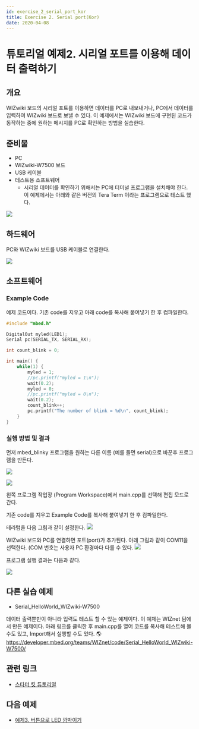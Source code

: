 ```yaml
---
id: exercise_2_serial_port_kor
title: Exercise 2. Serial port(Kor)
date: 2020-04-08
---
```


# 튜토리얼 예제2. 시리얼 포트를 이용해 데이터 출력하기

## 개요

WIZwiki 보드의 시리얼 포트를 이용하면 데이터를 PC로 내보내거나, PC에서 데이터를 입력하여 WIZwiki 보드로 보낼 수
있다. 이 예제에서는 WIZwiki 보드에 구현된 코드가 동작하는 중에 원하는 메시지를 PC로 확인하는 방법을 실습한다.

## 준비물

  - PC
  - WIZwiki-W7500 보드
  - USB 케이블
  - 테스트용 소프트웨어
    * 시리얼 데이터를 확인하기 위해서는 PC에 터미널 프로그램을 설치해야 한다. 이 예제에서는 아래와 같은 버전의 Tera Term 이라는 프로그램으로 테스트 했다.


![](/img/products/wizwiki_mbed_kit/kit_en/2_teraterm.png)

## 하드웨어

PC와 WIZwiki 보드를 USB 케이블로 연결한다.

![](/img/products/wizwiki_mbed_kit/kit_en/bd_usb_connected.jpg)

## 소프트웨어

### Example Code

예제 코드이다. 기존 code를 지우고 아래 code를 복사해 붙여넣기 한 후 컴파일한다.

``` c
#include "mbed.h"

DigitalOut myled(LED1);
Serial pc(SERIAL_TX, SERIAL_RX);

int count_blink = 0;

int main() {
    while(1) {
        myled = 1;
        //pc.printf("myled = 1\n");
        wait(0.2);
        myled = 0;
        //pc.printf("myled = 0\n");
        wait(0.2);
        count_blink++;
        pc.printf("The number of blink = %d\n", count_blink);
    }
}
```
### 실행 방법 및 결과

먼저 mbed\_blinky 프로그램을 원하는 다른 이름 (예를 들면 serial)으로 바꾼후 프로그램을 만든다.

![](/img/products/wizwiki_mbed_kit/kit_en/2a.png)

![](/img/products/wizwiki_mbed_kit/kit_en/2b.png)

왼쪽 프로그램 작업장 (Program Workspace)에서 main.cpp를 선택해 편집 모드로 간다.

기존 code를 지우고 Example Code를 복사해 붙여넣기 한 후 컴파일한다.

테라텀을 다음 그림과 같이 설정한다. ![](/img/products/wizwiki_mbed_kit/kit_en/2c.png)

WIZwiki 보드와 PC를 연결하면 포트(port)가 추가된다. 아래 그림과 같이 COM11을 선택한다. (COM 번호는 사용자
PC 환경마다 다를 수 있다. ![](/img/products/wizwiki_mbed_kit/kit_en/2d.png)

프로그램 실행 결과는 다음과 같다.

![](/img/products/wizwiki_mbed_kit/kit_en/2e.png)

## 다른 실습 예제

  - Serial\_HelloWorld\_WIZwiki-W7500

데이터 출력뿐만이 아니라 입력도 테스트 할 수 있는 예제이다. 이 예제는 WIZnet 팀에서 만든 예제이다. 아래 링크를 클릭한
후 main.cpp를 열어 코드를 복사해 테스트해 볼 수도 있고, Import해서 실행할 수도 있다.
🌎<https://developer.mbed.org/teams/WIZnet/code/Serial_HelloWorld_WIZwiki-W7500/>

## 관련 링크

   * [스타터 킷 튜토리얼](Tutorial(Kor).md)

## 다음 예제

   * [예제3. 버튼으로 LED 깜박이기](Exercise_3._Switch(Kor).md)
